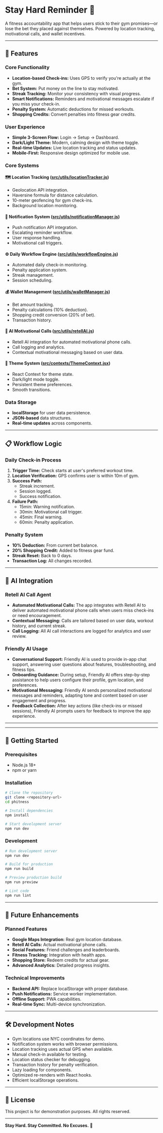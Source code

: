 # Stay Hard Reminder 💪

A fitness accountability app that helps users stick to their gym promises—or lose the bet they placed against themselves. Powered by location tracking, motivational calls, and wallet incentives.

---

## 🚀 Features

### Core Functionality

- **Location-based Check-ins:** Uses GPS to verify you're actually at the gym.
- **Bet System:** Put money on the line to stay motivated.
- **Streak Tracking:** Monitor your consistency with visual progress.
- **Smart Notifications:** Reminders and motivational messages escalate if you miss your check-in.
- **Penalty System:** Automatic deductions for missed workouts.
- **Shopping Credits:** Convert penalties into fitness gear credits.

### User Experience

- **Simple 3-Screen Flow:** Login → Setup → Dashboard.
- **Dark/Light Theme:** Modern, calming design with theme toggle.
- **Real-time Updates:** Live location tracking and status updates.
- **Mobile-First:** Responsive design optimized for mobile use.


### Core Systems

#### 🗺️ Location Tracking ([src/utils/locationTracker.js](src/utils/locationTracker.js))

- Geolocation API integration.
- Haversine formula for distance calculation.
- 10-meter geofencing for gym check-ins.
- Background location monitoring.

#### 🔔 Notification System ([src/utils/notificationManager.js](src/utils/notificationManager.js))

- Push notification API integration.
- Escalating reminder workflow.
- User response handling.
- Motivational call triggers.

#### ⚙️ Daily Workflow Engine ([src/utils/workflowEngine.js](src/utils/workflowEngine.js))

- Automated daily check-in monitoring.
- Penalty application system.
- Streak management.
- Session scheduling.

#### 💰 Wallet Management ([src/utils/walletManager.js](src/utils/walletManager.js))

- Bet amount tracking.
- Penalty calculations (10% deduction).
- Shopping credit conversion (20% of bet).
- Transaction history.

#### 🤖 AI Motivational Calls ([src/utils/retellAI.js](src/utils/retellAI.js))

- Retell AI integration for automated motivational phone calls.
- Call logging and analytics.
- Contextual motivational messaging based on user data.

#### 🎨 Theme System ([src/contexts/ThemeContext.jsx](src/contexts/ThemeContext.jsx))

- React Context for theme state.
- Dark/light mode toggle.
- Persistent theme preferences.
- Smooth transitions.

### Data Storage

- **localStorage** for user data persistence.
- **JSON-based** data structures.
- **Real-time updates** across components.

---

## 📋 Workflow Logic

### Daily Check-in Process

1. **Trigger Time:** Check starts at user's preferred workout time.
2. **Location Verification:** GPS confirms user is within 10m of gym.
3. **Success Path:**
   - Streak increment.
   - Session logged.
   - Success notification.
4. **Failure Path:**
   - 15min: Warning notification.
   - 30min: Motivational call trigger.
   - 45min: Final warning.
   - 60min: Penalty application.

### Penalty System

- **10% Deduction:** From current bet balance.
- **20% Shopping Credit:** Added to fitness gear fund.
- **Streak Reset:** Back to 0 days.
- **Transaction Log:** All changes recorded.

---

## 🧠 AI Integration

### Retell AI Call Agent

- **Automated Motivational Calls:** The app integrates with Retell AI to deliver automated motivational phone calls when users miss check-ins or need encouragement.
- **Contextual Messaging:** Calls are tailored based on user data, workout history, and current streak.
- **Call Logging:** All AI call interactions are logged for analytics and user review.

### Friendly AI Usage

- **Conversational Support:** Friendly AI is used to provide in-app chat support, answering user questions about features, troubleshooting, and fitness tips.
- **Onboarding Guidance:** During setup, Friendly AI offers step-by-step assistance to help users configure their profile, gym location, and preferences.
- **Motivational Messaging:** Friendly AI sends personalized motivational messages and reminders, adapting tone and content based on user engagement and progress.
- **Feedback Collection:** After key actions (like check-ins or missed sessions), Friendly AI prompts users for feedback to improve the app experience.

---

---

## 🚀 Getting Started

### Prerequisites

- Node.js 18+
- npm or yarn

### Installation

```bash
# Clone the repository
git clone <repository-url>
cd phitness

# Install dependencies
npm install

# Start development server
npm run dev
```

### Development

```bash
# Run development server
npm run dev

# Build for production
npm run build

# Preview production build
npm run preview

# Lint code
npm run lint
```

---

## 🔮 Future Enhancements

### Planned Features

- **Google Maps Integration:** Real gym location database.
- **Retell AI Calls:** Actual motivational phone calls.
- **Social Features:** Friend challenges and leaderboards.
- **Fitness Tracking:** Integration with health apps.
- **Shopping Store:** Redeem credits for actual gear.
- **Advanced Analytics:** Detailed progress insights.

### Technical Improvements

- **Backend API:** Replace localStorage with proper database.
- **Push Notifications:** Service worker implementation.
- **Offline Support:** PWA capabilities.
- **Real-time Sync:** Multi-device synchronization.

---

## 🛠️ Development Notes

- Gym locations use NYC coordinates for demo.
- Notification system works with browser permissions.
- Location tracking uses actual GPS when available.
- Manual check-in available for testing.
- Location status checker for debugging.
- Transaction history for penalty verification.
- Lazy loading for components.
- Optimized re-renders with React hooks.
- Efficient localStorage operations.

---

## 📄 License

This project is for demonstration purposes. All rights reserved.

---

**Stay Hard. Stay Committed. No Excuses.** 💪